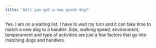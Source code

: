 ```yaml
---
title: 'Will you get a new guide dog?'
---
```

Yes.  I am on a waiting list.  I have to wait my turn and it can take time to match a new dog to a handler.  Size, walking speed,  environment, temperament and type of activities  are just a few factors that go into matching dogs and handlers.